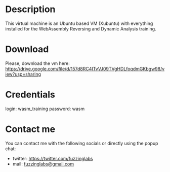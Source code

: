 # Description

This virtual machine is an Ubuntu based VM (Xubuntu) with everything installed for the WebAssembly Reversing and Dynamic Analysis training.


# Download

Please, download the vm here: https://drive.google.com/file/d/157d8RC4ITvVJ09TVgHDLfoqdmGKbgw98/view?usp=sharing


# Credentials

login: wasm_training
password: wasm


# Contact me

You can contact me with the following socials or directly using the popup chat:
- twitter: https://twitter.com/fuzzinglabs
- mail: fuzzinglabs@gmail.com
